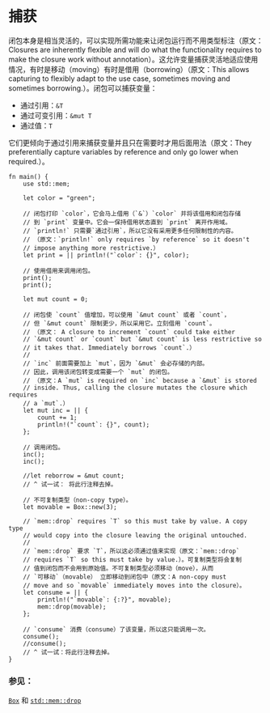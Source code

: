 # 捕获

闭包本身是相当灵活的，可以实现所需功能来让闭包运行而不用类型标注（原文：Closures are inherently flexible and will do what the functionality requires
to make the closure work without annotation）。这允许变量捕获灵活地适应使用
情况，有时是移动（moving）有时是借用（borrowing）（原文：This allows capturing to
flexibly adapt to the use case, sometimes moving and sometimes borrowing.）。闭包可以捕获变量：

* 通过引用：`&T`
* 通过可变引用：`&mut T`
* 通过值：`T`

它们更倾向于通过引用来捕获变量并且只在需要时才用后面用法（原文：They preferentially capture variables by reference and only go lower when
required.）。

```rust,editable
fn main() {
    use std::mem;
    
    let color = "green";

    // 闭包打印 `color`，它会马上借用（`&`）`color` 并将该借用和闭包存储
    // 到 `print` 变量中。它会一保持借用状态直到 `print` 离开作用域。
    // `println!` 只需要`通过引用`，所以它没有采用更多任何限制性的内容。
    // （原文：`println!` only requires `by reference` so it doesn't
    // impose anything more restrictive.）
    let print = || println!("`color`: {}", color);

    // 使用借用来调用闭包。
    print();
    print();

    let mut count = 0;

    // 闭包使 `count` 值增加，可以使用 `&mut count` 或者 `count`，
    // 但 `&mut count` 限制更少，所以采用它。立刻借用 `count`。
    // （原文： A closure to increment `count` could take either
    // `&mut count` or `count` but `&mut count` is less restrictive so
    // it takes that. Immediately borrows `count`.）
    //
    // `inc` 前面需要加上 `mut`，因为 `&mut` 会必存储的内部。
    // 因此，调用该闭包转变成需要一个 `mut` 的闭包。
    // （原文：A `mut` is required on `inc` because a `&mut` is stored
    // inside. Thus, calling the closure mutates the closure which requires
    // a `mut`.）
    let mut inc = || {
        count += 1;
        println!("`count`: {}", count);
    };

    // 调用闭包。
    inc();
    inc();

    //let reborrow = &mut count;
    // ^ 试一试： 将此行注释去掉。
    
    // 不可复制类型（non-copy type）。
    let movable = Box::new(3);

    // `mem::drop` requires `T` so this must take by value. A copy type
    // would copy into the closure leaving the original untouched.
    // 
    // `mem::drop` 要求 `T`，所以这必须通过值来实现（原文：`mem::drop`
    // requires `T` so this must take by value.）。可复制类型将会复制
    // 值到闭包而不会用到原始值。不可复制类型必须移动（move），从而
    // `可移动`（movable） 立即移动到闭包中（原文：A non-copy must
    // move and so `movable` immediately moves into the closure）。
    let consume = || {
        println!("`movable`: {:?}", movable);
        mem::drop(movable);
    };

    // `consume` 消费（consume）了该变量，所以这只能调用一次。
    consume();
    //consume();
    // ^ 试一试：将此行注释去掉。
}
```

### 参见：

[`Box`][box] 和 [`std::mem::drop`][drop]

[box]: ../../std/box.html
[drop]: http://doc.rust-lang.org/std/mem/fn.drop.html
